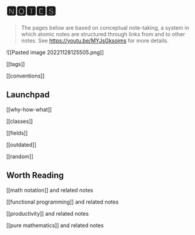 # 🅽🅾🆃🅴🆂

> The pages below are based on conceptual note-taking, a system in
> which atomic notes are structured through links from and to other
> notes. See <https://youtu.be/MYJsGksojms> for more details.

![[Pasted image 20221128125505.png]]

[[tags]]

[[conventions]]

## Launchpad

[[why-how-what]]

[[classes]]

[[fields]]

[[outdated]]

[[random]]

## Worth Reading

[[math notation]] and related notes

[[functional programming]] and related notes

[[productivity]] and related notes

[[pure mathematics]] and related notes
